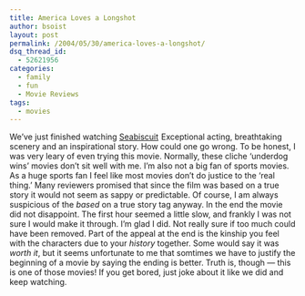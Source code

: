```yaml
---
title: America Loves a Longshot
author: bsoist
layout: post
permalink: /2004/05/30/america-loves-a-longshot/
dsq_thread_id:
  - 52621956
categories:
  - family
  - fun
  - Movie Reviews
tags:
  - movies
---
```

We&#8217;ve just finished watching <a href="http://www.amazon.com/gp/product/B00HFFCLIW/ref=as_li_tl?ie=UTF8&camp=1789&creative=390957&creativeASIN=B00HFFCLIW&linkCode=as2&tag=weifyoasme-20&linkId=WPA5RFMNBHT67PR2">Seabiscuit</a><img src="http://ir-na.amazon-adsystem.com/e/ir?t=weifyoasme-20&l=as2&o=1&a=B00HFFCLIW" width="1" height="1" border="0" alt="" style="border:none !important; margin:0px !important;" /> Exceptional acting, breathtaking scenery and an inspirational story. How could one go wrong. To be honest, I was very leary of even trying this movie. Normally, these cliche &#8216;underdog wins&#8217; movies don&#8217;t sit well with me. I&#8217;m also not a big fan of sports movies. As a huge sports fan I feel like most movies don&#8217;t do justice to the &#8216;real thing.&#8217; Many reviewers promised that since the film was based on a true story it would not seem as sappy or predictable. Of course, I am always suspicious of the *based* on a true story tag anyway. In the end the movie did not disappoint. The first hour seemed a little slow, and frankly I was not sure I would make it through. I&#8217;m glad I did. Not really sure if too much could have been removed. Part of the appeal at the end is the kinship you feel with the characters due to your *history* together. Some would say it was *worth it*, but it seems unfortunate to me that somtimes we have to justify the beginning of a movie by saying the ending is better. Truth is, though &#8212; this is one of those movies! If you get bored, just joke about it like we did and keep watching. <i class="fa fa-smile-o"></i>


